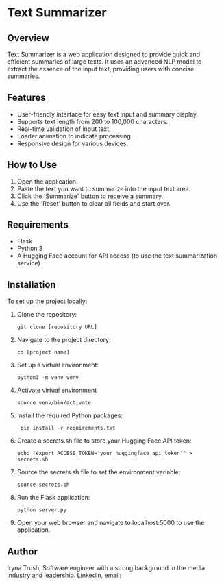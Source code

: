 # Text Summarizer

## Overview

Text Summarizer is a web application designed to provide quick and efficient summaries of large texts. It uses an advanced NLP model to extract the essence of the input text, providing users with concise summaries.

## Features

- User-friendly interface for easy text input and summary display.
- Supports text length from 200 to 100,000 characters.
- Real-time validation of input text.
- Loader animation to indicate processing.
- Responsive design for various devices.

## How to Use

1. Open the application.
2. Paste the text you want to summarize into the input text area.
3. Click the 'Summarize' button to receive a summary.
4. Use the 'Reset' button to clear all fields and start over.

## Requirements

- Flask
- Python 3
- A Hugging Face account for API access (to use the text summarization service)

## Installation

To set up the project locally:

1. Clone the repository:
   ```
   git clone [repository URL]
   ```
2. Navigate to the project directory:

   ```
   cd [project name]
   ```

3. Set up a virtual environment:
   ```
   python3 -m venv venv
   ```
4. Activate virtual environment

   ```
   source venv/bin/activate
   ```

5. Install the required Python packages:

   ```
    pip install -r requirements.txt
   ```

6. Create a secrets.sh file to store your Hugging Face API token:

   ```
   echo "export ACCESS_TOKEN='your_huggingface_api_token'" > secrets.sh
   ```

7. Source the secrets.sh file to set the environment variable:

   ```
   source secrets.sh
   ```

8. Run the Flask application:

   ```
   python server.py
   ```

9. Open your web browser and navigate to localhost:5000 to use the application.

## Author

Iryna Trush, Software engineer with a strong background in the media industry and leadership.
[LinkedIn](https://www.linkedin.com/in/trushmi/), [email](trushmi415@gmail.com);
